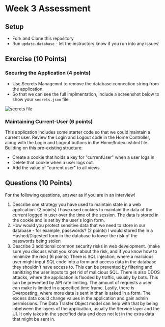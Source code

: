 # Week 3 Assessment

## Setup
* Fork and Clone this repository
* Run `update-database` - let the instructors know if you run into any issues!

## Exercise (10 Points)
### Securing the Application (4 points)
* Use Secrets Managemnt to remove the database connection string from the application.
* So that we can see the full implmentation, include a screenshot below to show your `secrets.json` file

![secrets file](https://github.com/abukhmirov/Mod4Week3_Assessment/assets/130601068/65135092-f928-4a5a-8552-2873e145b218)


### Maintaining Current-User (6 points)

This application includes some starter code so that we could maintain a current user.  Review the Login and Logout code in the Home Controller, along with the Login and Logout buttons in the Home/Index.cshtml file.  Building on this pre-existing structure:
* Create a cookie that holds a key for "currentUser" when a user logs in.
* Delete that cookie when a user logs out.
* Add the value of "current user" to all views

## Questions (10 Points)

For the following questions, answer as if you are in an interview!
1. Describe one strategy you have used to maintain state in a web application. (2 points)
I have used cookies to maintain the data of the current logged in user over the time of the session. The data is stored in the cookie and is set by the user's login form.
2. How would you protect sensitive data that we need to store in our database - for example, passwords? (2 points)
I would stored the in a Hashed/Digested form in the database to lower the risk of the passwords being stolen
3. Describe 3 additional common security risks in web development. (make sure you discuss what you know about the risk, and if you know how to minimize the risk) (6 points)
   There is SQL injection, where a malicious user might input SQL code into a form and access data in the database they shouldn't have access to. This can be prevented by filtering and sanitizing the user inputs to get rid of malicious SQL. 
There is also DDOS attacks, where the application is flooded by traffic, usually by bots. This can be prevented by API rate limiting. The amount of requests a user can make is limited in a specified time frame.
Lastly, there is Overposting, where more data is sent in than is asked in a form. The excess data could change values in the application and gain admin permissions. The Data Trasfer Object model can help with that by being inbetween the layers of the application, usually the Service layer and the UI. It only takes in the specified data and does not let in the extra data that might be sent in.

